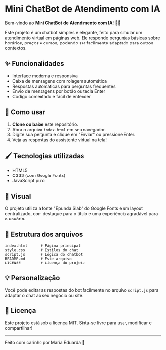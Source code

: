 # Mini ChatBot de Atendimento com IA

Bem-vindo ao **Mini ChatBot de Atendimento com IA**! 🤖💬

Este projeto é um chatbot simples e elegante, feito para simular um atendimento virtual em páginas web. Ele responde perguntas básicas sobre horários, preços e cursos, podendo ser facilmente adaptado para outros contextos.

## ✨ Funcionalidades
- Interface moderna e responsiva
- Caixa de mensagens com rolagem automática
- Respostas automáticas para perguntas frequentes
- Envio de mensagens por botão ou tecla Enter
- Código comentado e fácil de entender

## 🚀 Como usar
1. **Clone ou baixe** este repositório.
2. Abra o arquivo `index.html` em seu navegador.
3. Digite sua pergunta e clique em "Enviar" ou pressione Enter.
4. Veja as respostas do assistente virtual na tela!

## 🖌️ Tecnologias utilizadas
- HTML5
- CSS3 (com Google Fonts)
- JavaScript puro

## 🎨 Visual
O projeto utiliza a fonte "Epunda Slab" do Google Fonts e um layout centralizado, com destaque para o título e uma experiência agradável para o usuário.

## 📂 Estrutura dos arquivos
```
index.html      # Página principal
style.css       # Estilos do chat
script.js       # Lógica do chatbot
README.md       # Este arquivo
LICENSE         # Licença do projeto
```

## 💡 Personalização
Você pode editar as respostas do bot facilmente no arquivo `script.js` para adaptar o chat ao seu negócio ou site.

## 📜 Licença
Este projeto está sob a licença MIT. Sinta-se livre para usar, modificar e compartilhar!

---

Feito com carinho por Maria Eduarda 💙